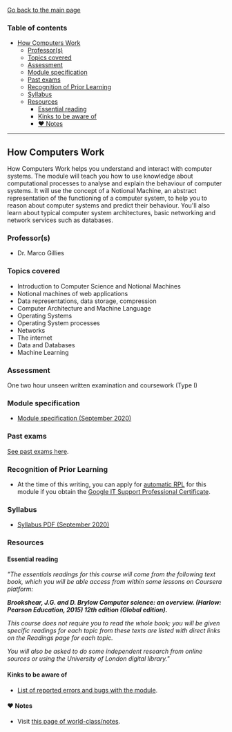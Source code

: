 [Go back to the main page](../../../README.md)

### Table of contents

- [How Computers Work](#how-computers-work)
  - [Professor(s)](#professors)
  - [Topics covered](#topics-covered)
  - [Assessment](#assessment)
  - [Module specification](#module-specification)
  - [Past exams](#past-exams)
  - [Recognition of Prior Learning](#recognition-of-prior-learning)
  - [Syllabus](#syllabus)
  - [Resources](#resources)
    - [Essential reading](#essential-reading)
    - [Kinks to be aware of](#kinks-to-be-aware-of)
    - [:heart: Notes](#heart-notes)

---

## How Computers Work

How Computers Work helps you understand and interact with computer
systems. The module will teach you how to use knowledge about
computational processes to analyse and explain the behaviour of computer
systems. It will use the concept of a Notional Machine, an abstract
representation of the functioning of a computer system, to help you to
reason about computer systems and predict their behaviour. You'll also
learn about typical computer system architectures, basic networking and
network services such as databases.

### Professor(s)

- Dr. Marco Gillies

### Topics covered

- Introduction to Computer Science and Notional Machines
- Notional machines of web applications
- Data representations, data storage, compression
- Computer Architecture and Machine Language
- Operating Systems
- Operating System processes
- Networks
- The internet
- Data and Databases
- Machine Learning

### Assessment

One two hour unseen written examination and coursework (Type I)

### Module specification

- [Module specification (September 2020)](https://github.com/world-class/binary-assets/blob/master/modules/module-specification/CM1030_HCW-Module-Spec.pdf)

### Past exams

[See past exams here](https://github.com/world-class/binary-assets/tree/master/modules/cm1030-hcw/past-exams).

### Recognition of Prior Learning

- At the time of this writing, you can apply for [automatic RPL](https://london.ac.uk/applications/how-apply/recognition-prior-learning/recognition-and-accreditation-prior-learning-3) for this module if you obtain the [Google IT Support Professional Certificate](https://www.coursera.org/professional-certificates/google-it-support).

### Syllabus

- [Syllabus PDF (September 2020)](https://github.com/world-class/binary-assets/blob/master/modules/syllabi/Syllabus_CM1030_HCW.pdf)

### Resources

#### Essential reading

_"The essentials readings for this course will come from the following text book, which you will be able access from within some lessons on Coursera platform:_

_**Brookshear, J.G. and D. Brylow Computer science: an overview. (Harlow: Pearson Education, 2015) 12th edition (Global edition).**_

_This course does not require you to read the whole book; you will be given specific readings for each topic from these texts are listed with direct links on the Readings page for each topic._

_You will also be asked to do some independent research from online sources or using the University of London digital library."_

#### Kinks to be aware of

- [List of reported errors and bugs with the module](../../../kinks/level-4/cm-1030-how-computers-work/).

#### :heart: Notes

- Visit [this page of world-class/notes](https://github.com/world-class/notes/tree/master/level-4/how-computers-work).
